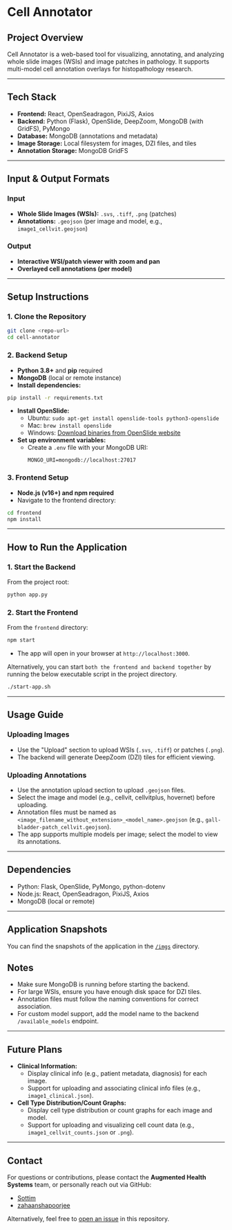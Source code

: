 # Cell Annotator

## Project Overview

Cell Annotator is a web-based tool for visualizing, annotating, and analyzing whole slide images (WSIs) and image patches in pathology. It supports multi-model cell annotation overlays for histopathology research.

---

## Tech Stack

- **Frontend:** React, OpenSeadragon, PixiJS, Axios
- **Backend:** Python (Flask), OpenSlide, DeepZoom, MongoDB (with GridFS), PyMongo
- **Database:** MongoDB (annotations and metadata)
- **Image Storage:** Local filesystem for images, DZI files, and tiles
- **Annotation Storage:** MongoDB GridFS

---

## Input & Output Formats

### Input
- **Whole Slide Images (WSIs):** `.svs`, `.tiff`, `.png` (patches)
- **Annotations:** `.geojson` (per image and model, e.g., `image1_cellvit.geojson`)

### Output
- **Interactive WSI/patch viewer with zoom and pan**
- **Overlayed cell annotations (per model)**

---

## Setup Instructions

### 1. Clone the Repository
```bash
git clone <repo-url>
cd cell-annotator
```

### 2. Backend Setup
- **Python 3.8+** and **pip** required
- **MongoDB** (local or remote instance)
- **Install dependencies:**
```bash
pip install -r requirements.txt
```
- **Install OpenSlide:**
  - Ubuntu: `sudo apt-get install openslide-tools python3-openslide`
  - Mac: `brew install openslide`
  - Windows: [Download binaries from OpenSlide website](https://openslide.org/download/)
- **Set up environment variables:**
  - Create a `.env` file with your MongoDB URI:
    ```
    MONGO_URI=mongodb://localhost:27017
    ```

### 3. Frontend Setup
- **Node.js (v16+) and npm required**
- Navigate to the frontend directory:
```bash
cd frontend
npm install
```

---

## How to Run the Application

### 1. Start the Backend
From the project root:
```bash
python app.py
```

### 2. Start the Frontend
From the `frontend` directory:
```bash
npm start
```

- The app will open in your browser at `http://localhost:3000`.

Alternatively, you can start `both the frontend and backend together` by running the below executable script in the project directory.
```bash
./start-app.sh
```

---

## Usage Guide

### Uploading Images
- Use the "Upload" section to upload WSIs (`.svs`, `.tiff`) or patches (`.png`).
- The backend will generate DeepZoom (DZI) tiles for efficient viewing.

### Uploading Annotations
- Use the annotation upload section to upload `.geojson` files.
- Select the image and model (e.g., cellvit, cellvitplus, hovernet) before uploading.
- Annotation files must be named as `<image_filename_without_extension>_<model_name>.geojson` (e.g., `gall-bladder-patch_cellvit.geojson`).
- The app supports multiple models per image; select the model to view its annotations.

---

## Dependencies

- Python: Flask, OpenSlide, PyMongo, python-dotenv
- Node.js: React, OpenSeadragon, PixiJS, Axios
- MongoDB (local or remote)

---

## Application Snapshots

You can find the snapshots of the application in the [`/imgs`](./imgs) directory.


## Notes
- Make sure MongoDB is running before starting the backend.
- For large WSIs, ensure you have enough disk space for DZI tiles.
- Annotation files must follow the naming conventions for correct association.
- For custom model support, add the model name to the backend `/available_models` endpoint.

---

## Future Plans
- **Clinical Information:**
  - Display clinical info (e.g., patient metadata, diagnosis) for each image.
  - Support for uploading and associating clinical info files (e.g., `image1_clinical.json`).
- **Cell Type Distribution/Count Graphs:**
  - Display cell type distribution or count graphs for each image and model.
  - Support for uploading and visualizing cell count data (e.g., `image1_cellvit_counts.json` or `.png`).

---

## Contact

For questions or contributions, please contact the **Augmented Health Systems** team, or personally reach out via GitHub:
- [Sottim](https://github.com/Sottim)
- [zahaanshapoorjee](https://github.com/zahaanshapoorjee)


Alternatively, feel free to [open an issue](../../issues) in this repository.

#####
